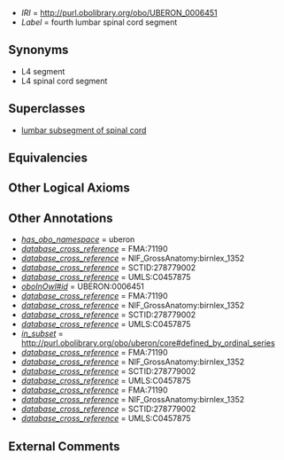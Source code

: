  * *IRI* = http://purl.obolibrary.org/obo/UBERON_0006451
 * *Label* = fourth lumbar spinal cord segment

## Synonyms

 * L4 segment
 * L4 spinal cord segment

## Superclasses

 * [lumbar subsegment of spinal cord](../../UBERON/16/UBERON_0007716.md)

## Equivalencies


## Other Logical Axioms


## Other Annotations

 * *[has_obo_namespace](../../ce/oboInOwl#hasOBONamespace.md)* = uberon
 * *[database_cross_reference](../../ef/oboInOwl#hasDbXref.md)* = FMA:71190
 * *[database_cross_reference](../../ef/oboInOwl#hasDbXref.md)* = NIF_GrossAnatomy:birnlex_1352
 * *[database_cross_reference](../../ef/oboInOwl#hasDbXref.md)* = SCTID:278779002
 * *[database_cross_reference](../../ef/oboInOwl#hasDbXref.md)* = UMLS:C0457875
 * *[oboInOwl#id](../../id/oboInOwl#id.md)* = UBERON:0006451
 * *[database_cross_reference](../../ef/oboInOwl#hasDbXref.md)* = FMA:71190
 * *[database_cross_reference](../../ef/oboInOwl#hasDbXref.md)* = NIF_GrossAnatomy:birnlex_1352
 * *[database_cross_reference](../../ef/oboInOwl#hasDbXref.md)* = SCTID:278779002
 * *[database_cross_reference](../../ef/oboInOwl#hasDbXref.md)* = UMLS:C0457875
 * *[in_subset](../../et/oboInOwl#inSubset.md)* = http://purl.obolibrary.org/obo/uberon/core#defined_by_ordinal_series
 * *[database_cross_reference](../../ef/oboInOwl#hasDbXref.md)* = FMA:71190
 * *[database_cross_reference](../../ef/oboInOwl#hasDbXref.md)* = NIF_GrossAnatomy:birnlex_1352
 * *[database_cross_reference](../../ef/oboInOwl#hasDbXref.md)* = SCTID:278779002
 * *[database_cross_reference](../../ef/oboInOwl#hasDbXref.md)* = UMLS:C0457875
 * *[database_cross_reference](../../ef/oboInOwl#hasDbXref.md)* = FMA:71190
 * *[database_cross_reference](../../ef/oboInOwl#hasDbXref.md)* = NIF_GrossAnatomy:birnlex_1352
 * *[database_cross_reference](../../ef/oboInOwl#hasDbXref.md)* = SCTID:278779002
 * *[database_cross_reference](../../ef/oboInOwl#hasDbXref.md)* = UMLS:C0457875

## External Comments

